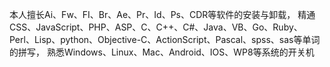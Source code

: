 本人擅长Ai、Fw、FI、Br、Ae、Pr、Id、Ps、CDR等软件的安装与卸载，
精通CSS、JavaScript、PHP、ASP、C、C++、C#、Java、VB、Go、Ruby、Perl、Lisp、python、Objective-C、ActionScript、Pascal、spss、sas等单词的拼写，
熟悉Windows、Linux、Mac、Android、IOS、WP8等系统的开关机
